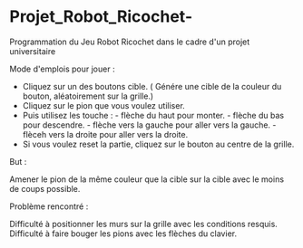 # Projet_Robot_Ricochet-
Programmation du Jeu Robot Ricochet dans le cadre d'un projet universitaire 

Mode d'emplois pour jouer : 

- Cliquez sur un des boutons cible. ( Génére une cible de la couleur du bouton, aléatoirement sur la grille.)
- Cliquez sur le pion que vous voulez utiliser.
- Puis utilisez les touche :  - flèche du haut pour monter. 
                              - flèche du bas pour descendre. 
                              - flèche vers la gauche pour aller vers la gauche. 
                              - flèceh vers la droite pour aller vers la droite.
- Si vous voulez reset la partie, cliquez sur le bouton au centre de la grille.

But :

Amener le pion de la même couleur que la cible sur la cible avec le moins de coups possible. 

Problème rencontré : 

Difficulté à positionner les murs sur la grille avec les conditions resquis. 
Difficulté à faire bouger les pions avec les flèches du clavier. 
